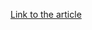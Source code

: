 [Link to the article](https://cybersecuritynews.com/hackers-exploit-legitimate-inno-setup-installer/)
